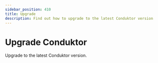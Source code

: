 ```yaml
---
sidebar_position: 410
title: Upgrade
description: Find out how to upgrade to the latest Conduktor version
---
```


# Upgrade Conduktor

Upgrade to the latest Conduktor version.

